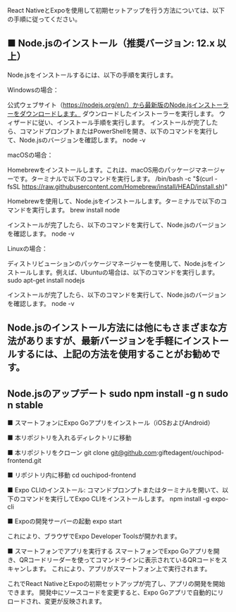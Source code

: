 React NativeとExpoを使用して初期セットアップを行う方法については、以下の手順に従ってください。

■ Node.jsのインストール（推奨バージョン: 12.x 以上）
---------------
Node.jsをインストールするには、以下の手順を実行します。

Windowsの場合：

公式ウェブサイト（https://nodejs.org/en/）から最新版のNode.jsインストーラーをダウンロードします。
ダウンロードしたインストーラーを実行します。
ウィザードに従い、インストール手順を実行します。
インストールが完了したら、コマンドプロンプトまたはPowerShellを開き、以下のコマンドを実行して、Node.jsのバージョンを確認します。
node -v

macOSの場合：

Homebrewをインストールします。これは、macOS用のパッケージマネージャーです。ターミナルで以下のコマンドを実行します。
/bin/bash -c "$(curl -fsSL https://raw.githubusercontent.com/Homebrew/install/HEAD/install.sh)"

Homebrewを使用して、Node.jsをインストールします。ターミナルで以下のコマンドを実行します。
brew install node

インストールが完了したら、以下のコマンドを実行して、Node.jsのバージョンを確認します。
node -v

Linuxの場合：

ディストリビューションのパッケージマネージャーを使用して、Node.jsをインストールします。例えば、Ubuntuの場合は、以下のコマンドを実行します。
sudo apt-get install nodejs

インストールが完了したら、以下のコマンドを実行して、Node.jsのバージョンを確認します。
node -v

Node.jsのインストール方法には他にもさまざまな方法がありますが、最新バージョンを手軽にインストールするには、上記の方法を使用することがお勧めです。
--------------------
Node.jsのアップデート
sudo npm install -g n
sudo n stable
--------------------

■ スマートフォンにExpo Goアプリをインストール（iOSおよびAndroid）

■ 本リポジトリを入れるディレクトリに移動

■ 本リポジトリをクローン
git clone git@github.com:giftedagent/ouchipod-frontend.git

■ リポジトリ内に移動
cd ouchipod-frontend

■ Expo CLIのインストール: コマンドプロンプトまたはターミナルを開いて、以下のコマンドを実行してExpo CLIをインストールします。
npm install -g expo-cli

■ Expoの開発サーバーの起動
expo start

これにより、ブラウザでExpo Developer Toolsが開かれます。

■ スマートフォンでアプリを実行する
スマートフォンでExpo Goアプリを開き、QRコードリーダーを使ってコマンドラインに表示されているQRコードをスキャンします。
これにより、アプリがスマートフォン上で実行されます。

これでReact NativeとExpoの初期セットアップが完了し、アプリの開発を開始できます。
開発中にソースコードを変更すると、Expo Goアプリで自動的にリロードされ、変更が反映されます。


